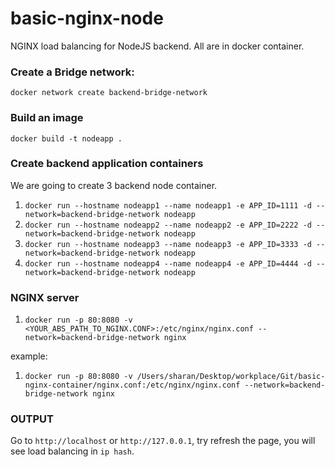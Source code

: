 # basic-nginx-node

NGINX load balancing for NodeJS backend. All are in docker container.

### Create a Bridge network:

`docker network create backend-bridge-network`

### Build an image

`docker build -t nodeapp .`

### Create backend application containers

We are going to create 3 backend node container.

1. `docker run --hostname nodeapp1 --name nodeapp1 -e APP_ID=1111 -d --network=backend-bridge-network nodeapp`
2. `docker run --hostname nodeapp2 --name nodeapp2 -e APP_ID=2222 -d --network=backend-bridge-network nodeapp`
3. `docker run --hostname nodeapp3 --name nodeapp3 -e APP_ID=3333 -d --network=backend-bridge-network nodeapp`
4. `docker run --hostname nodeapp4 --name nodeapp4 -e APP_ID=4444 -d --network=backend-bridge-network nodeapp`

### NGINX server

1. `docker run -p 80:8080 -v <YOUR_ABS_PATH_TO_NGINX.CONF>:/etc/nginx/nginx.conf --network=backend-bridge-network nginx`

example:

1. `docker run -p 80:8080 -v /Users/sharan/Desktop/workplace/Git/basic-nginx-container/nginx.conf:/etc/nginx/nginx.conf --network=backend-bridge-network nginx`

### OUTPUT

Go to `http://localhost` or `http://127.0.0.1`, try refresh the page, you will see load balancing in `ip hash`.
